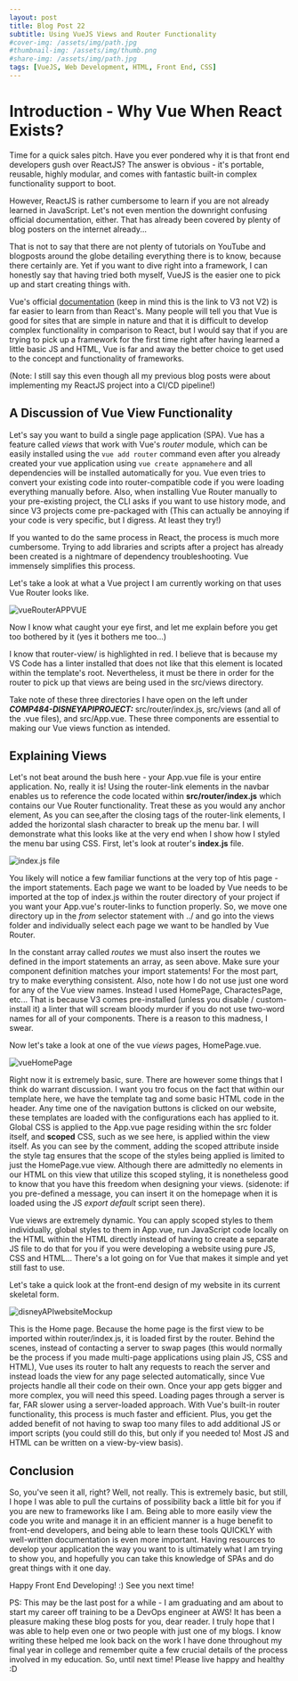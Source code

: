 ```yaml
---
layout: post
title: Blog Post 22
subtitle: Using VueJS Views and Router Functionality
#cover-img: /assets/img/path.jpg
#thumbnail-img: /assets/img/thumb.png
#share-img: /assets/img/path.jpg
tags: [VueJS, Web Development, HTML, Front End, CSS]
---
```


# Introduction - Why Vue When React Exists?

Time for a quick sales pitch. Have you ever pondered why it is that front end developers gush over ReactJS? The answer is obvious - it's portable, reusable, highly modular, and comes with fantastic built-in complex functionality support to boot.

However, ReactJS is rather cumbersome to learn if you are not already learned in JavaScript. Let's not even mention the downright confusing official documentation, either. That has already been covered by plenty of blog posters on the internet already...

That is not to say that there are not plenty of tutorials on YouTube and blogposts around the globe detailing everything there is to know, because there certainly are. Yet if you want to dive right into a framework, I can honestly say that having tried both myself, VueJS is the easier one to pick up and start creating things with.

Vue's official [documentation](https://vuejs.org/guide/introduction.html) (keep in mind this is the link to V3 not V2) is far easier to learn from than React's. Many people will tell you that Vue is good for sites that are simple in nature and that it is difficult to develop complex functionality in comparison to React, but I would say that if you are trying to pick up a framework for the first time right after having learned a little basic JS and HTML, Vue is far and away the better choice to get used to the concept and functionality of frameworks.

(Note: I still say this even though all my previous blog posts were about implementing my ReactJS project into a CI/CD pipeline!)

## A Discussion of Vue View Functionality

Let's say you want to build a single page application (SPA). Vue has a feature called _views_ that work with Vue's _router_ module, which can be easily installed using the ```vue add router``` command even after you already created your vue application using ```vue create appnamehere``` and all dependencies will be installed automatically for you. Vue even tries to convert your existing code into router-compatible code if you were loading everything manually before. Also, when installing Vue Router manually to your pre-existing project, the CLI asks if you want to use history mode, and since V3 projects come pre-packaged with  (This can actually be annoying if your code is very specific, but I digress. At least they try!)

If you wanted to do the same process in React, the process is much more cumbersome. Trying to add libraries and scripts after a project has already been created is a nightmare of dependency troubleshooting. Vue immensely simplifies this process.

Let's take a look at what a Vue project I am currently working on that uses Vue Router looks like.

![vueRouterAPPVUE](/assets/img/routerappvue1.png)

Now I know what caught your eye first, and let me explain before you get too bothered by it (yes it bothers me too...)

I know that router-view/ is highlighted in red. I believe that is because my VS Code has a linter installed that does not like that this element is located within the template's root. Nevertheless, it must be there in order for the router to pick up that views are being used in the src/views directory.

Take note of these three directories I have open on the left under ***COMP484-DISNEYAPIPROJECT:*** src/router/index.js, src/views (and all of the .vue files), and src/App.vue. These three components are essential to making our Vue views function as intended. 

## Explaining Views

Let's not beat around the bush here - your App.vue file is your entire application. No, really it is! Using the router-link elements in the navbar enables us to reference the code located within **src/router/index.js** which contains our Vue Router functionality. Treat these as you would any anchor element, As you can see,after the closing tags of the router-link elements, I added the horizontal slash character to break up the menu bar. I will demonstrate what this looks like at the very end when I show how I styled the menu bar using CSS. First, let's look at router's **index.js** file. 

![index.js file](/assets/img/vueIndexJS.png)

You likely will notice a few familiar functions at the very top of htis page - the import statements. Each page we want to be loaded by Vue needs to be imported at the top of index.js within the router directory of your project if you want your App.vue's router-links to function properly. So, we move one directory up in the _from_ selector statement with ../ and go into the views folder and individually select each page we want to be handled by Vue Router. 

In the constant array called _routes_ we must also insert the routes we defined in the import statements an array, as seen above. Make sure your component definition matches your import statements! For the most part, try to make everything consistent. Also, note how I do not use just one word for any of the Vue view names. Instead I used HomePage, CharactesPage, etc... That is because V3 comes pre-installed (unless you disable / custom-install it) a linter that will scream bloody murder if you do not use two-word names for all of your components. There is a reason to this madness, I swear.

Now let's take a look at one of the vue _views_ pages, HomePage.vue. 

![vueHomePage](/assets/img/vueHomePage.png)

Right now it is extremely basic, sure. There are however some things that I think do warrant discussion. I want you tro focus on the fact that within our template here, we have the template tag and some basic HTML code in the header. Any time one of the navigation buttons is clicked on our website, these templates are loaded with the configurations each has applied to it. Global CSS is applied to the App.vue page residing within the src folder itself, and **scoped** CSS, such as we see here, is applied within the view itself. As you can see by the comment, adding the scoped attribute inside the style tag ensures that the scope of the styles being applied is limited to just the HomePage.vue view. Although there are admittedly no elements in our HTML on this view that utilize this scoped styling, it is nonetheless good to know that you have this freedom when designing your views. (sidenote: if you pre-defined a message, you can insert it on the homepage when it is loaded using the JS _export default_ script seen there).

Vue views are extremely dynamic. You can apply scoped styles to them individually, global styles to them in App.vue, run JavaScript code locally on the HTML within the HTML directly instead of having to create a separate JS file to do that for you if you were developing a website using pure JS, CSS and HTML... There's a lot going on for Vue that makes it simple and yet still fast to use.

Let's take a quick look at the front-end design of my website in its current skeletal form. 

![disneyAPIwebsiteMockup](/assets/img/VueDisneySiteMockup.png)

This is the Home page. Because the home page is the first view to be imported within router/index.js, it is loaded first by the router. Behind the scenes, instead of contacting a server to swap pages (this would normally be the process if you made multi-page applications using plain JS, CSS and HTML), Vue uses its router to halt any requests to reach the server and instead loads the view for any page selected automatically, since Vue projects handle all their code on their own. Once your app gets bigger and more complex, you will need this speed. Loading pages through a server is far, FAR slower using a server-loaded approach. With Vue's built-in router functionality, this process is much faster and efficient. Plus, you get the added benefit of not having to swap too many files to add additional JS or import scripts (you could still do this, but only if you needed to! Most JS and HTML can be written on a view-by-view basis).

## Conclusion

So, you've seen it all, right? Well, not really. This is extremely basic, but still, I hope I was able to pull the curtains of possibility back a little bit for you if you are new to frameworks like I am. Being able to more easily view the code you write and manage it in an efficient manner is a huge benefit to front-end developers, and being able to learn these tools QUICKLY with well-written documentation is even more important. Having resources to develop your application the way you want to is ultimately what I am trying to show you, and hopefully you can take this knowledge of SPAs and do great things with it one day. 

Happy Front End Developing! :) See you next time!

PS: This may be the last post for a while - I am graduating and am about to start my career off training to be a DevOps engineer at AWS! It has been a pleasure making these blog posts for you, dear reader. I truly hope that I was able to help even one or two people with just one of my blogs. I know writing these helped me look back on the work I have done throughout my final year in college and remember quite a few crucial details of the process involved in my education. So, until next time! Please live happy and healthy :D
